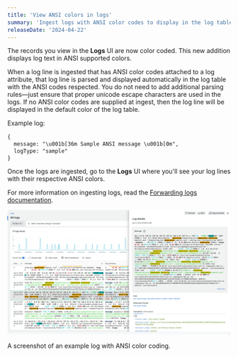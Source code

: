 ```yaml
---
title: 'View ANSI colors in logs'
summary: 'Ingest logs with ANSI color codes to display in the log table'
releaseDate: '2024-04-22'
---
```


The records you view in the **Logs** UI are now color coded. This new addition displays log text in ANSI supported colors.

When a log line is ingested that has ANSI color codes attached to a log attribute, that log line is parsed and displayed automatically in the log table with the ANSI codes respected. You do not need to add additional parsing rules&mdash;just ensure that proper unicode escape characters are used in the logs. If no ANSI color codes are supplied at ingest, then the log line will be displayed in the default color of the log table.

Example log: 
```
{ 
  message: "\u001b[36m Sample ANSI message \u001b[0m",
  logType: "sample"
}
``` 

Once the logs are ingested, go to the **Logs** UI where you'll see your log lines with their respective ANSI colors.

For more information on ingesting logs, read the [Forwarding logs documentation](https://docs.newrelic.com/docs/logs/forward-logs/enable-log-management-new-relic/).

!["A screenshot of an example log with ANSI color coding."](./images/ansi-color-codes-in-log-table.png "A screenshot of an example log with ANSI color coding.")
<figcaption>
  A screenshot of an example log with ANSI color coding.  
</figcaption>

